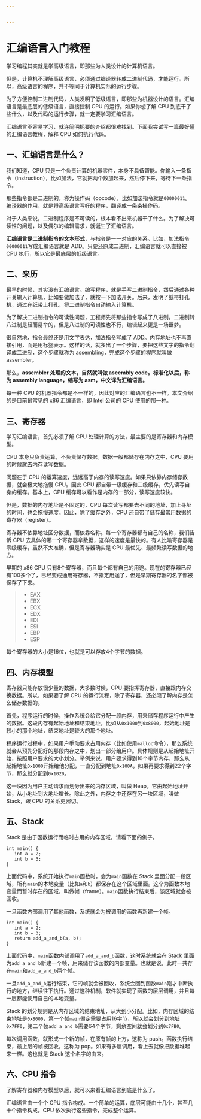 ```yaml
---


---
```


<h1 id="汇编语言入门教程">汇编语言入门教程</h1>
<p>学习编程其实就是学高级语言，即那些为人类设计的计算机语言。</p>
<p>但是，计算机不理解高级语言，必须通过编译器转成二进制代码，才能运行。所以，高级语言的程序，并不等同于计算机实际的运行步骤。</p>
<p>为了方便控制二进制代码，人类发明了低级语言，即那些为机器设计的语言。汇编语言是最底层的低级语言，直接控制 CPU 的运行。如果你想了解 CPU 到底干了些什么，以及代码的运行步骤，就一定要学习汇编语言。</p>
<p>汇编语言不容易学习，就连简明扼要的介绍都很难找到。下面我尝试写一篇最好懂的汇编语言教程，解释 CPU 如何执行代码。</p>
<h2 id="一、汇编语言是什么？">一、汇编语言是什么？</h2>
<p>我们知道，CPU 只是一个负责计算的机器零件，本身不具备智能。你输入一条指令（instruction），比如加法，它就把两个数加起来，然后停下来，等待下一条指令。</p>
<p>那些指令都是二进制的，称为操作码（opcode），比如加法指令就是<code>00000011</code>。<a href="http://www.ruanyifeng.com/blog/2014/11/compiler.html">编译器</a>的作用，就是将高级语言写好的程序，翻译成一条条操作码。</p>
<p>对于人类来说，二进制程序是不可读的，根本看不出来机器干了什么。为了解决可读性的问题，以及偶尔的编辑需求，就诞生了汇编语言。</p>
<p><strong>汇编语言是二进制指令的文本形式</strong>，与指令是一一对应的关系。比如，加法指令<code>00000011</code>写成汇编语言就是 ADD。只要还原成二进制，汇编语言就可以直接被 CPU 执行，所以它是最底层的低级语言。</p>
<h2 id="二、来历">二、来历</h2>
<p>最早的时候，其实没有汇编语言。编写程序，就是手写二进制指令，然后通过各种开关输入计算机，比如要做加法了，就按一下加法开关。后来，发明了纸带打孔机，通过在纸带上打孔，将二进制指令自动输入计算机。</p>
<p>为了解决二进制指令的可读性问题，工程师先将那些指令写成了八进制。二进制转八进制是轻而易举的，但是八进制的可读性也不行，编辑起来更是一场噩梦。</p>
<p>很自然地，指令最终还是用文字表达，加法指令写成了 ADD。内存地址也不再直接引用，而是用标签表示。这样的话，就多出了一个步骤，要把这些文字的指令翻译成二进制，这个步骤就称为 assembling，完成这个步骤的程序就叫做 assembler。</p>
<p>那么，<strong>assembler 处理的文本，自然就叫做 aseembly code。标准化以后，称为 assembly language，缩写为 asm，中文译为汇编语言。</strong></p>
<p>每一种 CPU 的机器指令都是不一样的，因此对应的汇编语言也不一样。本文介绍的是目前最常见的 x86 汇编语言，即 Intel 公司的 CPU 使用的那一种。</p>
<h2 id="三、寄存器">三、寄存器</h2>
<p>学习汇编语言，首先必须了解 CPU 处理计算的方法，最主要的是寄存器和内存模型。</p>
<p>CPU 本身只负责运算，不负责储存数据。数据一般都储存在内存之中，CPU 要用的时候就去内存读写数据。</p>
<p>问题在于 CPU 的运算速度，远远高于内存的读写速度。如果只依靠内存储存数据，就会极大地拖慢 CPU。因此 CPU 都自带一级缓存和二级缓存，优先读写自身的缓存。基本上，CPU 缓存可以看作是内存的一部分，读写速度较快。</p>
<p>但是，数据的内存地址是不固定的，CPU 每次读写都要去不同的地址，加上寻址的时间，也会拖慢速度。因此，除了缓存之外，CPU 还自带了储存最常用数据的寄存器（register）。</p>
<p>寄存器不依靠地址区分数据，而依靠名称。每一个寄存器都有自己的名称，我们告诉 CPU 去具体的哪一个寄存器拿数据，这样的速度是最快的。有人比喻寄存器是零级缓存，虽然不太准确，但是寄存器确实是 CPU 最优先、最频繁读写数据的地方。</p>
<p>早期的 x86 CPU 只有8个寄存器，而且每个都有自己的用途。现在的寄存器已经有100多个了，已经变成通用寄存器，不指定用途了，但是早期寄存器的名字都被保存了下来。</p>
<blockquote>
<ul>
<li>EAX</li>
<li>EBX</li>
<li>ECX</li>
<li>EDX</li>
<li>EDI</li>
<li>ESI</li>
<li>EBP</li>
<li>ESP</li>
</ul>
</blockquote>
<p>每个寄存器的大小是16位，也就是可以存放4个字节的数据。</p>
<h2 id="四、内存模型">四、内存模型</h2>
<p>寄存器只能存放很少量的数据，大多数时候，CPU 要指挥寄存器，直接跟内存交换数据。所以，如果要了解 CPU 的运行流程，除了寄存器，还必须了解内存是怎么储存数据的。</p>
<p>首先，程序运行的时候，操作系统会给它分配一段内存，用来储存程序运行中产生的数据。这段内存有起始地址和结束地址，比如从<code>0x1000</code>到<code>0x8000</code>，起始地址是较小的那个地址，结束地址是较大的那个地址。</p>
<p>程序运行过程中，如果用户手动要求占用内存（比如使用<code>malloc</code>命令），那么系统就会从预先分配好的那段内存之中，划出一部分给用户。具体规则是从起始地址开始，按照用户要求的大小划分。举例来说，用户要求得到10个字节内存，那么从起始地址<code>0x1000</code>开始给他分配，一直分配到地址<code>0x100A</code>，如果再要求得到22个字节，那么就分配到<code>0x1020</code>。</p>
<p>这一块因为用户主动请求而划分出来的内存区域，叫做 Heap。它由起始地址开始，从小地址到大地址增长。除此之外，内存之中还存在另一块区域，叫做 Stack，跟 CPU 的关系更密切。</p>
<h2 id="五、stack">五、Stack</h2>
<p>Stack 是由于函数运行而临时占用的内存区域，请看下面的例子。</p>
<pre class=" language-c"><code class="prism  language-c"><span class="token keyword">int</span> <span class="token function">main</span><span class="token punctuation">(</span><span class="token punctuation">)</span> <span class="token punctuation">{</span>
   <span class="token keyword">int</span> a <span class="token operator">=</span> <span class="token number">2</span><span class="token punctuation">;</span>
   <span class="token keyword">int</span> b <span class="token operator">=</span> <span class="token number">3</span><span class="token punctuation">;</span>
<span class="token punctuation">}</span>
</code></pre>
<p>上面代码中，系统开始执行<code>main</code>函数时，会为<code>main</code>函数在 Stack 里面分配一段区域，所有<code>main</code>的本地变量（比如<code>a</code>和<code>b</code>）都保存在这个区域里面。这个为函数本地变量而暂时存在的区域，叫做帧（frame）。<code>main</code>函数执行结束后，该区域就会被回收。</p>
<p>一旦函数内部调用了其他函数，系统就会为被调用的函数再新建一个帧。</p>
<pre class=" language-c"><code class="prism  language-c"><span class="token keyword">int</span> <span class="token function">main</span><span class="token punctuation">(</span><span class="token punctuation">)</span> <span class="token punctuation">{</span>
   <span class="token keyword">int</span> a <span class="token operator">=</span> <span class="token number">2</span><span class="token punctuation">;</span>
   <span class="token keyword">int</span> b <span class="token operator">=</span> <span class="token number">3</span><span class="token punctuation">;</span>
   <span class="token keyword">return</span> <span class="token function">add_a_and_b</span><span class="token punctuation">(</span>a<span class="token punctuation">,</span> b<span class="token punctuation">)</span><span class="token punctuation">;</span>
<span class="token punctuation">}</span>
</code></pre>
<p>上面代码中，<code>main</code>函数内部调用了<code>add_a_and_b</code>函数，这时系统就会在 Stack 里面为<code>add_a_and_b</code>新建一个帧，用来储存该函数的内部变量。也就是说，此时一共存在<code>main</code>和<code>add_a_and_b</code>两个帧。</p>
<p>一旦<code>add_a_and_b</code>运行结束，它的帧就会被回收，系统会回到函数<code>main</code>刚才中断执行的地方，继续往下执行。通过这种机制，软件就实现了函数的层层调用，并且每一层都能使用自己的本地变量。</p>
<p>Stack 的划分规则是从内存区域的结束地址，从大到小分配。比如，内存区域的结束地址是<code>0x8000</code>，第一个帧<code>main</code>假定需要占用16字节，所以就会划分到地址<code>0x7FF0</code>，第二个帧<code>add_a_and_b</code>需要64个字节，剩余空间就会划分到<code>0x7FB0</code>。</p>
<p>每次调用函数，就形成一个新的帧，在原有帧的上方，这称为 push。函数执行结束，最上层的帧被回收，这称为 pop。如果有多层调用，看上去就像把数据堆起来一样。这也就是 Stack 这个名字的由来。</p>
<h2 id="六、cpu-指令">六、CPU 指令</h2>
<p>了解寄存器和内存模型以后，就可以来看汇编语言到底是什么了。</p>
<p>汇编语言由一个个 CPU 指令构成。一个简单的运算，底层可能由十几个，甚至几十个指令构成。CPU 依次执行这些指令，完成整个运算。</p>
<!--stackedit_data:&#10;eyJoaXN0b3J5IjpbMzA5NDEzOTIxXX0=&#10;-->

